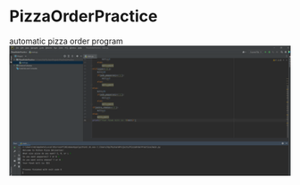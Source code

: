 # PizzaOrderPractice
automatic pizza order program
![](https://github.com/deryaaozturk/PizzaOrderPractice/blob/main/ss2.png)
